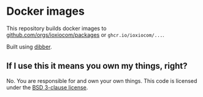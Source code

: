 # Docker images

This repository builds docker images to
[github.com/orgs/ioxiocom/packages](https://github.com/lietu?tab=packages) or `ghcr.io/ioxiocom/...`.

Built using [dibber](https://github.com/lietu/dibber).

## If I use this it means you own my things, right?

No. You are responsible for and own your own things. This code is licensed under the
[BSD 3-clause license](LICENSE.md).
